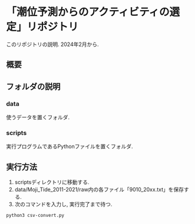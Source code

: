 # 「潮位予測からのアクティビティの選定」リポジトリ
このリポジトリの説明.
2024年2月から.

## 概要

## フォルダの説明
### data
使うデータを置くフォルダ.
### scripts
実行プログラムであるPythonファイルを置くフォルダ.

## 実行方法
1. scriptsディレクトリに移動する.
2. data/Moji_Tide_2011-2021/raw内の各ファイル「9010_20xx.txt」を保存する.
3. 次のコマンドを入力し, 実行完了まで待つ.
  ~~~
  python3 csv-convert.py
  ~~~
